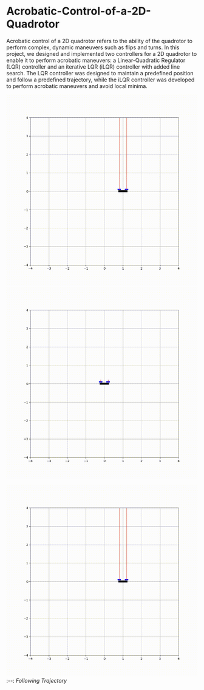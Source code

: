 # Acrobatic-Control-of-a-2D-Quadrotor
Acrobatic control of a 2D quadrotor refers to the ability of the quadrotor to perform complex, dynamic maneuvers such as flips and turns. In this project, we designed and implemented two controllers for a 2D quadrotor to enable it to perform acrobatic maneuvers: a Linear-Quadratic Regulator (LQR) controller and an iterative LQR (iLQR) controller with added line search. The LQR controller was designed to maintain a predefined position and follow a predefined trajectory, while the iLQR controller was developed to perform acrobatic maneuvers and avoid local minima. 

<p align = 'center'>
<img src = "assets/quadrotorcircle.gif">

<img src = "assets/quadrotoracrobatic.gif">
  
</p>  

![Alt text](assets/quadrotorcircle.gif)
 :--:
  *Following Trajectory* 
